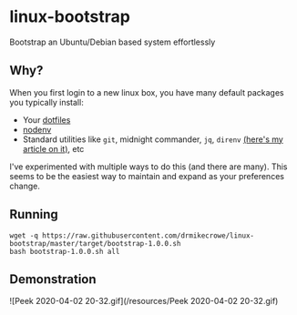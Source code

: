 # linux-bootstrap

Bootstrap an Ubuntu/Debian based system effortlessly

## Why?

When you first login to a new linux box, you have many default packages you typically install:

- Your [dotfiles](https://github.com/drmikecrowe/dotphiles)
- [nodenv](https://github.com/nodenv/nodenv)
- Standard utilities like `git`, midnight commander, `jq`, `direnv` [(here's my article on it)](https://dev.to/drmikecrowe/direnv-take-control-of-your-development-environment-1dk), etc

I've experimented with multiple ways to do this (and there are many). This seems to be the easiest way to maintain and expand as your preferences change.

## Running

```
wget -q https://raw.githubusercontent.com/drmikecrowe/linux-bootstrap/master/target/bootstrap-1.0.0.sh
bash bootstrap-1.0.0.sh all
```

## Demonstration

![Peek 2020-04-02 20-32.gif](/resources/Peek 2020-04-02 20-32.gif)
